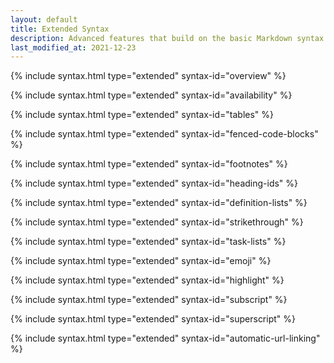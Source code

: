 ```yaml
---
layout: default
title: Extended Syntax
description: Advanced features that build on the basic Markdown syntax.
last_modified_at: 2021-12-23
---
```


{% include syntax.html type="extended" syntax-id="overview" %}

{% include syntax.html type="extended" syntax-id="availability" %}

{% include syntax.html type="extended" syntax-id="tables" %}

{% include syntax.html type="extended" syntax-id="fenced-code-blocks" %}

{% include syntax.html type="extended" syntax-id="footnotes" %}

{% include syntax.html type="extended" syntax-id="heading-ids" %}

{% include syntax.html type="extended" syntax-id="definition-lists" %}

{% include syntax.html type="extended" syntax-id="strikethrough" %}

{% include syntax.html type="extended" syntax-id="task-lists" %}

{% include syntax.html type="extended" syntax-id="emoji" %}

{% include syntax.html type="extended" syntax-id="highlight" %}

{% include syntax.html type="extended" syntax-id="subscript" %}

{% include syntax.html type="extended" syntax-id="superscript" %}

{% include syntax.html type="extended" syntax-id="automatic-url-linking" %}

